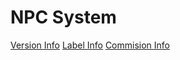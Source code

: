 # NPC System

[Version Info](https://github.com/Vex87/NPC-System/blob/master/info/VERSION%20INFO.md)
[Label Info](https://github.com/Vex87/NPC-System/blob/master/info/LABEL%20INFO.md)
[Commision Info](https://github.com/Vex87/NPC-System/blob/master/info/COMMISSION%20INFO.md)